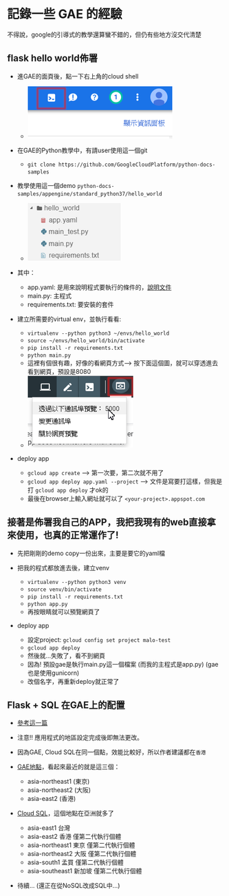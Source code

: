 # 記錄一些 GAE 的經驗

不得說，google的引導式的教學還算蠻不錯的，但仍有些地方沒交代清楚

## flask hello world佈署
- 進GAE的面頁後，點一下右上角的cloud shell
    - ![img](img/cloud_shell.png)

- 在GAE的Python教學中，有請user使用這一個git
    - `git clone https://github.com/GoogleCloudPlatform/python-docs-samples`

- 教學使用這一個demo `python-docs-samples/appengine/standard_python37/hello_world`
    - ![img](img/hello_world.png)

- 其中：
    - app.yaml: 是用來說明程式要執行的條件的，[說明文件](https://cloud.google.com/appengine/docs/standard/python3/config/appref?hl=zh-tw)
    - main.py: 主程式
    - requirements.txt: 要安裝的套件

- 建立所需要的virtual env，並執行看看: 
    - `virtualenv --python python3 ~/envs/hello_world`
    - `source ~/envs/hello_world/bin/activate`
    - `pip install -r requirements.txt`
    - `python main.py`
    - 這裡有個很有趣，好像的看網頁方式--> 按下面這個圖，就可以穿透進去看到網頁，預設是8080
    - ![img](img/web_preview.png)

- deploy app
    - `gcloud app create`  --> 第一次要，第二次就不用了
    - `gcloud app deploy app.yaml --project` --> 文件是寫要打這樣，但我是打 `gcloud app deploy` 才ok的
    - 最後在browser上輸入網址就可以了 `<your-project>.appspot.com`

## 接著是佈署我自己的APP，我把我現有的web直接拿來使用，也真的正常運作了!

- 先把剛剛的demo copy一份出來，主要是要它的yaml檔
- 把我的程式都放進去後，建立venv
    - `virtualenv --python python3 venv`
    - `source venv/bin/activate`
    - `pip install -r requirements.txt`
    - `python app.py`
    - 再按眼睛就可以預覽網頁了

- deploy app
    - 設定project: `gcloud config set project malo-test`
    - `gcloud app deploy`
    - 然後就…失敗了，看不到網頁
    - 因為! 預設gae是執行main.py這一個檔案 (而我的主程式是app.py) (gae也是使用gunicorn)
    - 改個名字，再重新deploy就正常了

## Flask + SQL 在GAE上的配置
- [參考這一篇](https://blog.uccloud.com.tw/2018/10/28/%E9%83%A8%E7%BD%B2-django-2-%E8%87%B3-app-engine-2nd-%E6%A8%99%E6%BA%96%E7%92%B0%E5%A2%83%E6%95%99%E5%AD%B8/)

- 注意!! 應用程式的地區設定完成後即無法更改。
- 因為GAE, Cloud SQL在同一個點，效能比較好，所以作者建議都在`香港`

- [GAE地點](https://cloud.google.com/appengine/docs/locations)，看起來最近的就是這三個：
    - asia-northeast1 (東京)
    - asia-northeast2 (大阪)
    - asia-east2 (香港)

- [Cloud SQL](https://cloud.google.com/sql/docs/mysql/locations)，這個地點在亞洲就多了
	- asia-east1	台灣	
    - asia-east2	香港	僅第二代執行個體
    - asia-northeast1	東京	僅第二代執行個體
    - asia-northeast2	大阪	僅第二代執行個體
    - asia-south1	孟買	僅第二代執行個體
    - asia-southeast1	新加坡	僅第二代執行個體

- 待續… (還正在從NoSQL改成SQL中…)